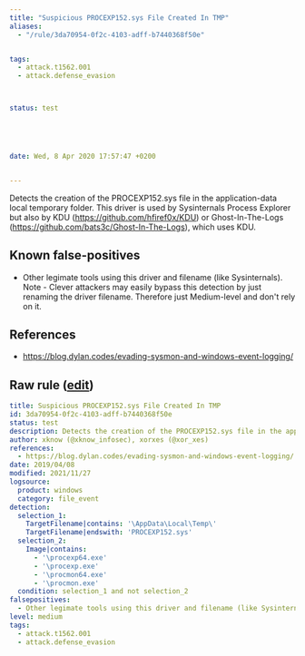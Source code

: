 ```yaml
---
title: "Suspicious PROCEXP152.sys File Created In TMP"
aliases:
  - "/rule/3da70954-0f2c-4103-adff-b7440368f50e"


tags:
  - attack.t1562.001
  - attack.defense_evasion



status: test





date: Wed, 8 Apr 2020 17:57:47 +0200


---
```


Detects the creation of the PROCEXP152.sys file in the application-data local temporary folder. This driver is used by Sysinternals Process Explorer but also by KDU (https://github.com/hfiref0x/KDU) or Ghost-In-The-Logs (https://github.com/bats3c/Ghost-In-The-Logs), which uses KDU.

<!--more-->


## Known false-positives

* Other legimate tools using this driver and filename (like Sysinternals). Note - Clever attackers may easily bypass this detection by just renaming the driver filename. Therefore just Medium-level and don't rely on it.



## References

* https://blog.dylan.codes/evading-sysmon-and-windows-event-logging/


## Raw rule ([edit](https://github.com/SigmaHQ/sigma/edit/master/rules/windows/file_event/file_event_win_susp_procexplorer_driver_created_in_tmp_folder.yml))
```yaml
title: Suspicious PROCEXP152.sys File Created In TMP
id: 3da70954-0f2c-4103-adff-b7440368f50e
status: test
description: Detects the creation of the PROCEXP152.sys file in the application-data local temporary folder. This driver is used by Sysinternals Process Explorer but also by KDU (https://github.com/hfiref0x/KDU) or Ghost-In-The-Logs (https://github.com/bats3c/Ghost-In-The-Logs), which uses KDU.
author: xknow (@xknow_infosec), xorxes (@xor_xes)
references:
  - https://blog.dylan.codes/evading-sysmon-and-windows-event-logging/
date: 2019/04/08
modified: 2021/11/27
logsource:
  product: windows
  category: file_event
detection:
  selection_1:
    TargetFilename|contains: '\AppData\Local\Temp\'
    TargetFilename|endswith: 'PROCEXP152.sys'
  selection_2:
    Image|contains:
      - '\procexp64.exe'
      - '\procexp.exe'
      - '\procmon64.exe'
      - '\procmon.exe'
  condition: selection_1 and not selection_2
falsepositives:
  - Other legimate tools using this driver and filename (like Sysinternals). Note - Clever attackers may easily bypass this detection by just renaming the driver filename. Therefore just Medium-level and don't rely on it.
level: medium
tags:
  - attack.t1562.001
  - attack.defense_evasion

```
